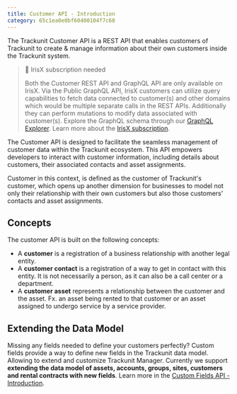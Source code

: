 ```yaml
---
title: Customer API - Introduction
category: 65c1ea0e0bf60400104f7c68
---
```

The Trackunit Customer API is a REST API that enables customers of Trackunit to create & manage information about their own customers inside the Trackunit system.

> 📘 IrisX subscription needed
> 
> Both the Customer REST API and GraphQL API are only available on IrisX. Via the Public GraphQL API, IrisX customers can utilize query capabilities to fetch data connected to customer(s) and other domains which would be multiple separate calls in the REST APIs. Additionally they can perform mutations to modify data associated with customer(s). Explore the GraphQL schema through our [GraphQL Explorer](https://apps.iris.trackunit.com/graphql-public-viewer/). Learn more about the [IrisX subscription](https://developers.trackunit.com/docs/irisx-overview).

The Customer API is designed to facilitate the seamless management of customer data within the Trackunit ecosystem. This API empowers developers to interact with customer information, including details about customers, their associated contacts and asset assignments.

Customer in this context, is defined as the customer of Trackunit's customer, which opens up another dimension for businesses to model not only their relationship with their own customers but also those customers' contacts and asset assignments.

## Concepts

The customer API is built on the following concepts:

- A **customer** is a registration of a business relationship with another legal entity.
- A **customer contact** is a registration of a way to get in contact with this entity. It is not necessarily a person, as it can also be a call center or a department.
- A **customer asset** represents a relationship between the customer and the asset. Fx. an asset being rented to that customer or an asset assigned to undergo service by a service provider.

## Extending the Data Model

Missing any fields needed to define your customers perfectly? Custom fields provide a way to define new fields in the Trackunit data model. Allowing to extend and customize Trackunit Manager. Currently we support **extending the data model of assets, accounts, groups, sites, customers and rental contracts with new fields**. Learn more in the [Custom Fields API -Introduction](https://developers.trackunit.com/reference/custom-field-intro#define-your-own-custom-fields).
